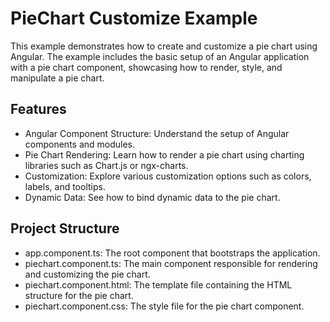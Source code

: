 # PieChart Customize Example
This example demonstrates how to create and customize a pie chart using Angular. The example includes the basic setup of an Angular application with a pie chart component, showcasing how to render, style, and manipulate a pie chart.

## Features
  * Angular Component Structure: Understand the setup of Angular components and modules.
  * Pie Chart Rendering: Learn how to render a pie chart using charting libraries such as Chart.js or ngx-charts.
  * Customization: Explore various customization options such as colors, labels, and tooltips.
  * Dynamic Data: See how to bind dynamic data to the pie chart.

## Project Structure
  * app.component.ts: The root component that bootstraps the application.
  * piechart.component.ts: The main component responsible for rendering and customizing the pie chart.
  * piechart.component.html: The template file containing the HTML structure for the pie chart.
  * piechart.component.css: The style file for the pie chart component.
